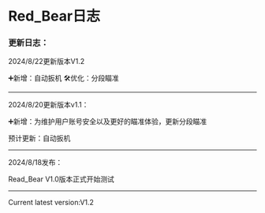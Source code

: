 # Red_Bear日志

### 更新日志：
2024/8/22更新版本V1.2

➕新增：自动扳机
🛠️优化：分段瞄准
___

2024/8/20更新版本v1.1：

➕新增：为维护用户账号安全以及更好的瞄准体验，更新分段瞄准

预计更新：自动扳机
___

2024/8/18发布：

Read_Bear V1.0版本正式开始测试
___

Current latest version:V1.2
